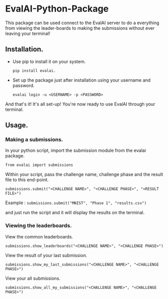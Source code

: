 # EvalAI-Python-Package

This package can be used connect to the EvalAI server to do a everything from viewing the leader-boards to making the submissions without ever leaving your terminal!

## Installation.

* Use pip to install it on your system.

     `pip install evalai.`


* Set up the package just after installation using your username and password.

    `evalai login -u <USERNAME> -p <PASSWORD>`

And that's it! It's all set-up! You're now ready to use EvalAI through your terminal.

## Usage.

### Making a submissions.

In your python script, import the submission module from the evalai package.

    from evalai import submissions
    
Within your script, pass the challenge name, challenge phase and the result file to this end-point.

    submissions.submit("<CHALLENGE NAME>", "<CHALLENGE PHASE>", "<RESULT FILE>")
    
Example : `submissions.submit("MNIST", "Phase 1", "results.csv")`
    
and just run the script and it will display the results on the terminal.
 
### Viewing the leaderboards.

View the common leaderboards.

    submissions.show_leaderboards("<CHALLENGE NAME>", "<CHALLENGE PHASE>")

View the result of your last submission.

    submissions.show_my_last_submissions("<CHALLENGE NAME>", "<CHALLENGE PHASE>")
    
View your all submissions.

    submissions.show_all_my_submissions("<CHALLENGE NAME>", "<CHALLENGE PHASE>")
    
